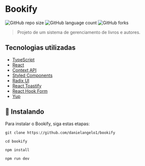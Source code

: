 # Bookify

![GitHub repo size](https://img.shields.io/github/repo-size/danielangelo1/bookify?style=for-the-badge)
![GitHub language count](https://img.shields.io/github/languages/count/danielangelo1/bookify?style=for-the-badge)
![GitHub forks](https://img.shields.io/github/forks/danielangelo1/bookify?style=for-the-badge)

<!-- <img src="imagem.png" alt="Exemplo imagem"> -->

> Projeto de um sistema de gerenciamento de livros e autores.

## Tecnologias utilizadas

- [TypeScript](https://www.typescriptlang.org/)
- [React](https://pt-br.reactjs.org/)
- [Context API](https://pt-br.reactjs.org/docs/context.html)
- [Styled Components](https://styled-components.com/)
- [Radix UI](https://www.radix-ui.com/)
- [React Toastify](https://fkhadra.github.io/react-toastify/introduction)
- [React Hook Form](https://react-hook-form.com/)
- [Yup](https://www.npmjs.com/package/yup)

## 🚀 Instalando

Para instalar o Bookify, siga estas etapas:

```
git clone https://github.com/danielangelo1/bookify
```

```
cd bookify
```

```
npm install
```

```
npm run dev
```
